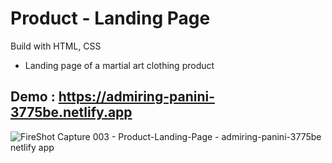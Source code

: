 # Product - Landing Page

Build with HTML, CSS

- Landing page of a martial art clothing product

## Demo : https://admiring-panini-3775be.netlify.app

![FireShot Capture 003 - Product-Landing-Page - admiring-panini-3775be netlify app](https://user-images.githubusercontent.com/42578878/107464405-34985c00-6b2e-11eb-9bc2-e5eaf1b00cb0.png)
